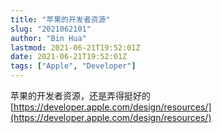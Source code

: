 ```yaml
---
title: "苹果的开发者资源"
slug: "2021062101"
author: "Bin Hua"
lastmod: 2021-06-21T19:52:01Z
date: 2021-06-21T19:52:01Z
tags: ["Apple", "Developer"]
---
```


苹果的开发者资源，还是弄得挺好的 [https://developer.apple.com/design/resources/](https://developer.apple.com/design/resources/)
